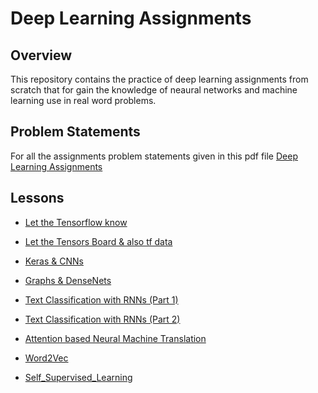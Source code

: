 # Deep Learning Assignments

## Overview
This repository contains the practice of deep learning assignments from scratch that for gain the knowledge of neaural networks and machine learning use in real word problems.

## Problem Statements
For all the assignments problem statements given in this pdf file [Deep Learning Assignments](https://github.com/koladiyadhruvin/Deep-Learning-Assignments/blob/main/Deep%20Learning%20Assignments.pdf)

## Lessons

- [Let the Tensorflow know](https://github.com/koladiyadhruvin/Deep-Learning-Assignments/blob/main/Assignment_1_Let_the_Tensorflow.ipynb) 

- [Let the Tensors Board & also tf data](https://github.com/koladiyadhruvin/Deep-Learning-Assignments/blob/main/Assignment_2_Let_the_Tensors_Board__%26_also_tf_data.ipynb)

- [Keras & CNNs ](https://github.com/koladiyadhruvin/Deep-Learning-Assignments/blob/main/Assignment_3_Keras%20%26%20CNNs%20.ipynb)

- [Graphs & DenseNets](https://github.com/koladiyadhruvin/Deep-Learning-Assignments/blob/main/Assignment_4_Graphs_%26_DenseNets.ipynb)

- [Text Classification with RNNs (Part 1)](https://github.com/koladiyadhruvin/Deep-Learning-Assignments/blob/main/Assignment_5_%20Text%20Classification%20with%20RNNs%20(Part%201).ipynb)

- [Text Classification with RNNs (Part 2)](https://github.com/koladiyadhruvin/Deep-Learning-Assignments/blob/main/Assignment_6_%20Text%20Classification%20with%20RNNs%20(Part%202).ipynb)

- [Attention based Neural Machine Translation](https://github.com/koladiyadhruvin/Deep-Learning-Assignments/blob/main/Assignment_7_Attention_based_Neural_Machine_Translation.ipynb)

- [Word2Vec](https://github.com/koladiyadhruvin/Deep-Learning-Assignments/blob/main/Assignment_8_Word2Vec.ipynb)

- [Self_Supervised_Learning](https://github.com/koladiyadhruvin/Deep-Learning-Assignments/blob/main/Assignment_9_Self_Supervised_Learning.ipynb)
